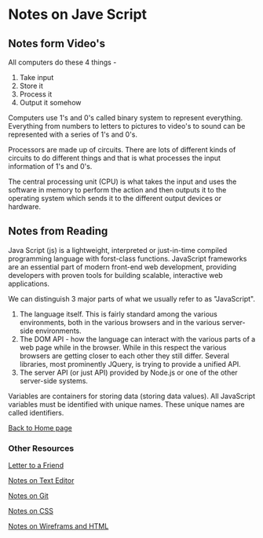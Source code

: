 # Notes on Jave Script

## Notes form Video's

All computers do these 4 things -  

1. Take input
2. Store it
3. Process it
4. Output it somehow

Computers use 1's and 0's called binary system to represent everything. Everything from numbers to letters to pictures to video's to sound can be represented with a series of 1's and 0's.  

Processors are made up of circuits. There are lots of different kinds of circuits to do different things and that is what processes the input information of 1's and 0's.

The central processing unit (CPU) is what takes the input and uses the software in memory to perform the action and then outputs it to the operating system which sends it to the different output devices or hardware.

## Notes from Reading

Java Script (js) is a lightweight, interpreted or just-in-time compiled programming language with forst-class functions. JavaScript frameworks are an essential part of modern front-end web development, providing developers with proven tools for building scalable, interactive web applications.  

We can distinguish 3 major parts of what we usually refer to as "JavaScript".

1. The language itself. This is fairly standard among the various environments, both in the various browsers and in the various server-side environments.
2. The DOM API - how the language can interact with the various parts of a web page while in the browser. While in this respect the various browsers are getting closer to each other they still differ. Several libraries, most prominently JQuery, is trying to provide a unified API.
3. The server API (or just API) provided by Node.js or one of the other server-side systems.

Variables are containers for storing data (storing data values). All JavaScript variables must be identified with unique names. These unique names are called identifiers.  

[Back to Home page](README.md)

### Other Resources

[Letter to a Friend](/SummeryForAFriend.md)

[Notes on Text Editor](/TextEditorCommand.md)

[Notes on Git](/GitNotes.md)

[Notes on CSS](/CSSnotes.md)

[Notes on Wireframs and HTML](/WireframeHTML.md)
